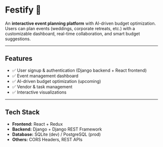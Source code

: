 # Festify 🎉

An **interactive event planning platform** with AI-driven budget optimization.  
Users can plan events (weddings, corporate retreats, etc.) with a customizable dashboard, real-time collaboration, and smart budget suggestions.  

---

## Features
- ✅ User signup & authentication (Django backend + React frontend)  
- ✅ Event management dashboard  
- ✅ AI-driven budget optimization (upcoming)  
- ✅ Vendor & task management  
- ✅ Interactive visualizations  

---

## Tech Stack
- **Frontend:** React + Redux  
- **Backend:** Django + Django REST Framework  
- **Database:** SQLite (dev) / PostgreSQL (prod)  
- **Others:** CORS Headers, REST APIs  